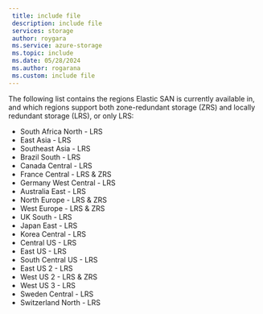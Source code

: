 ```yaml
---
 title: include file
 description: include file
 services: storage
 author: roygara
 ms.service: azure-storage
 ms.topic: include
 ms.date: 05/28/2024
 ms.author: rogarana
 ms.custom: include file
---
```

The following list contains the regions Elastic SAN is currently available in, and which regions support both zone-redundant storage (ZRS) and locally redundant storage (LRS), or only LRS:

- South Africa North - LRS
- East Asia - LRS
- Southeast Asia - LRS
- Brazil South - LRS
- Canada Central - LRS
- France Central - LRS & ZRS
- Germany West Central - LRS
- Australia East - LRS
- North Europe - LRS & ZRS
- West Europe - LRS & ZRS 
- UK South - LRS
- Japan East - LRS
- Korea Central - LRS
- Central US - LRS
- East US - LRS 
- South Central US - LRS
- East US 2 - LRS 
- West US 2 - LRS & ZRS
- West US 3 - LRS
- Sweden Central - LRS
- Switzerland North - LRS

